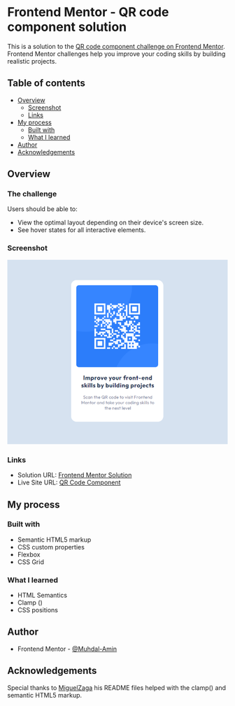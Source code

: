 # Frontend Mentor - QR code component solution

This is a solution to the [QR code component challenge on Frontend Mentor](https://www.frontendmentor.io/challenges/qr-code-component-iux_sIO_H). Frontend Mentor challenges help you improve your coding skills by building realistic projects. 

## Table of contents

- [Overview](#overview)
  - [Screenshot](#screenshot)
  - [Links](#links)
- [My process](#my-process)
  - [Built with](#built-with)
  - [What I learned](#what-i-learned)
- [Author](#author)
- [Acknowledgements](#acknowledgements)


## Overview

### The challenge

Users should be able to:

- View the optimal layout depending on their device's screen size.
- See hover states for all interactive elements.

### Screenshot

![Screenshot](./screenshot2.png)


### Links

- Solution URL: [Frontend Mentor Solution](https://www.frontendmentor.io/solutions/qr-code-component-using-html-and-css-X9PZondZ4C)
- Live Site URL: [QR Code Component]( https://muhdal-amin.github.io/qr-code-component/)

## My process

### Built with

- Semantic HTML5 markup
- CSS custom properties
- Flexbox
- CSS Grid


### What I learned

- HTML Semantics
- Clamp ()
- CSS positions


## Author

- Frontend Mentor - [@Muhdal-Amin](https://www.frontendmentor.io/profile/Muhdal-Amin)


## Acknowledgements

Special thanks to [MiguelZaga](https://www.frontendmentor.io/profile/miguelzaga) his README files helped with the clamp() and semantic HTML5 markup.
